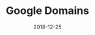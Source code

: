 ---
layout: site
title: "Google Domains"
date: 2018-12-25
categories: [google]
version: 0.0.0
major: 0
minor: 0
patch: 0
slug: google-domains
link: https://domains.google
submitter: lpolepeddi
permalink: /sites/:slug
---